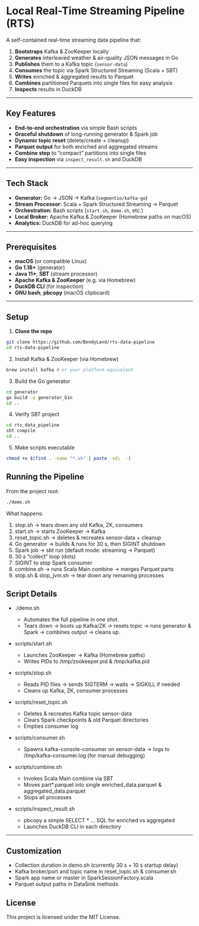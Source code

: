 # Local Real-Time Streaming Pipeline (RTS)

A self-contained real-time streaming data pipeline that:

 1) **Bootstraps** Kafka & ZooKeeper locally  
 2) **Generates** interleaved weather & air-quality JSON messages in Go  
 3) **Publishes** them to a Kafka topic (`sensor-data`)  
 4) **Consumes** the topic via Spark Structured Streaming (Scala + SBT)  
 5) **Writes** enriched & aggregated results to Parquet  
 6) **Combines** partitioned Parquets into single files for easy analysis  
 7) **Inspects** results in DuckDB  

---

## Key Features

 - **End-to-end orchestration** via simple Bash scripts  
 - **Graceful shutdown** of long-running generator & Spark job  
 - **Dynamic topic reset** (delete/create + cleanup)  
 - **Parquet output** for both enriched and aggregated streams  
 - **Combine step** to “compact” partitions into single files  
 - **Easy inspection** via `inspect_result.sh` and DuckDB  

---

## Tech Stack

 - **Generator:** Go → JSON → Kafka (`segmentio/kafka-go`)  
 - **Stream Processor:** Scala + Spark Structured Streaming → Parquet  
 - **Orchestration:** Bash scripts (`start.sh`, `demo.sh`, etc.)  
 - **Local Broker:** Apache Kafka & ZooKeeper (Homebrew paths on macOS)  
 - **Analytics:** DuckDB for ad-hoc querying  

---

## Prerequisites

 - **macOS** (or compatible Linux)  
 - **Go 1.18+** (generator)  
 - **Java 11+**, **SBT** (stream processor)  
 - **Apache Kafka & ZooKeeper** (e.g. via Homebrew)  
 - **DuckDB CLI** (for inspection)  
 - **GNU bash**, **pbcopy** (macOS clipboard)  

---

## Setup

 1) **Clone the repo**  
```bash
git clone https://github.com/BendyLand/rts-data-pipeline
cd rts-data-pipeline
```

 2) Install Kafka & ZooKeeper (via Homebrew)
```bash
brew install kafka # or your platform equivalent
```

 3) Build the Go generator
```bash
cd generator
go build -o generator_bin
cd ..
```

 4) Verify SBT project
```bash
cd rts_data_pipeline
sbt compile
cd ..
```

 5) Make scripts executable
```bash
chmod +x $(find . -name "*.sh" | paste -sd\  -)
```

## Running the Pipeline

From the project root:
```bash
./demo.sh
```

What happens:
 1) stop.sh -> tears down any old Kafka, ZK, consumers
 2) start.sh -> starts ZooKeeper -> Kafka
 3) reset_topic.sh -> deletes & recreates sensor-data + cleanup
 4) Go generator -> builds & runs for 30 s, then SIGINT shutdown
 5) Spark job -> sbt run (default mode: streaming -> Parquet)
 6) 30 s “collect” loop (dots)
 7) SIGINT to stop Spark consumer
 8) combine.sh -> runs Scala Main combine -> merges Parquet parts
 9) stop.sh & stop_jvm.sh -> tear down any remaining processes

## Script Details

 - ./demo.sh
    - Automates the full pipeline in one shot.
    - Tears down -> boots up Kafka/ZK -> resets topic -> runs generator & Spark -> combines output -> cleans up.

 - scripts/start.sh
    - Launches ZooKeeper → Kafka (Homebrew paths)
    - Writes PIDs to /tmp/zookeeper.pid & /tmp/kafka.pid

 - scripts/stop.sh
    - Reads PID files → sends SIGTERM → waits → SIGKILL if needed
    - Cleans up Kafka, ZK, consumer processes

 - scripts/reset_topic.sh
    - Deletes & recreates Kafka topic sensor-data
    - Clears Spark checkpoints & old Parquet directories
    - Empties consumer log

 - scripts/consumer.sh

    - Spawns kafka-console-consumer on sensor-data -> logs to /tmp/kafka-consumer.log (for manual debugging)

 - scripts/combine.sh
    - Invokes Scala Main combine via SBT
    - Moves part*.parquet into single enriched_data.parquet & aggregated_data.parquet
    - Stops all processes

 - scripts/inspect_result.sh
    - pbcopy a simple SELECT * … SQL for enriched vs aggregated
    - Launches DuckDB CLI in each directory

---
## Customization
 - Collection duration in demo.sh (currently 30 s + 10 s startup delay)
 - Kafka broker/port and topic name in reset_topic.sh & consumer.sh
 - Spark app name or master in SparkSessionFactory.scala
 - Parquet output paths in DataSink methods

## License

This project is licensed under the MIT License.

